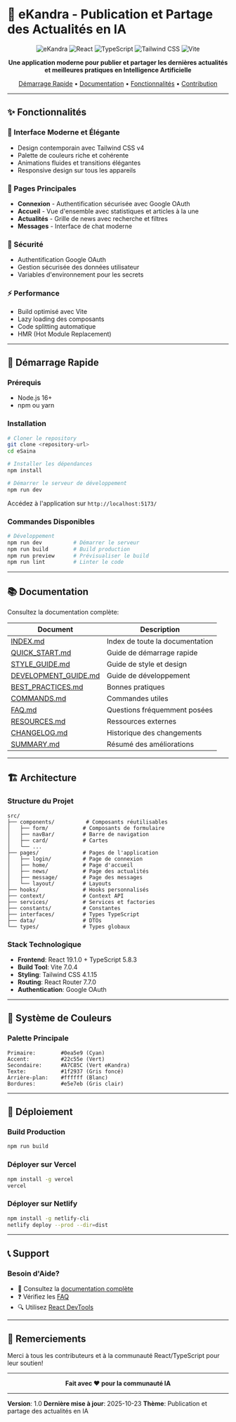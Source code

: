 # 🚀 eKandra - Publication et Partage des Actualités en IA

<div align="center">

![eKandra](https://img.shields.io/badge/eKandra-v1.0-blue)
![React](https://img.shields.io/badge/React-19.1.0-61DAFB?logo=react)
![TypeScript](https://img.shields.io/badge/TypeScript-5.8.3-3178C6?logo=typescript)
![Tailwind CSS](https://img.shields.io/badge/Tailwind%20CSS-4.1.15-06B6D4?logo=tailwindcss)
![Vite](https://img.shields.io/badge/Vite-7.0.4-646CFF?logo=vite)

**Une application moderne pour publier et partager les dernières actualités et meilleures pratiques en Intelligence Artificielle**

[Démarrage Rapide](#-démarrage-rapide) • [Documentation](#-documentation) • [Fonctionnalités](#-fonctionnalités) • [Contribution](#-contribution)

</div>

---

## ✨ Fonctionnalités

### 🎨 Interface Moderne et Élégante
- Design contemporain avec Tailwind CSS v4
- Palette de couleurs riche et cohérente
- Animations fluides et transitions élégantes
- Responsive design sur tous les appareils

### 📱 Pages Principales
- **Connexion** - Authentification sécurisée avec Google OAuth
- **Accueil** - Vue d'ensemble avec statistiques et articles à la une
- **Actualités** - Grille de news avec recherche et filtres
- **Messages** - Interface de chat moderne

### 🔐 Sécurité
- Authentification Google OAuth
- Gestion sécurisée des données utilisateur
- Variables d'environnement pour les secrets

### ⚡ Performance
- Build optimisé avec Vite
- Lazy loading des composants
- Code splitting automatique
- HMR (Hot Module Replacement)

---

## 🚀 Démarrage Rapide

### Prérequis
- Node.js 16+
- npm ou yarn

### Installation

```bash
# Cloner le repository
git clone <repository-url>
cd eSaina

# Installer les dépendances
npm install

# Démarrer le serveur de développement
npm run dev
```

Accédez à l'application sur `http://localhost:5173/`

### Commandes Disponibles

```bash
# Développement
npm run dev          # Démarrer le serveur
npm run build        # Build production
npm run preview      # Prévisualiser le build
npm run lint         # Linter le code
```

---

## 📚 Documentation

Consultez la documentation complète:

| Document | Description |
|----------|-------------|
| [INDEX.md](./INDEX.md) | Index de toute la documentation |
| [QUICK_START.md](./QUICK_START.md) | Guide de démarrage rapide |
| [STYLE_GUIDE.md](./STYLE_GUIDE.md) | Guide de style et design |
| [DEVELOPMENT_GUIDE.md](./DEVELOPMENT_GUIDE.md) | Guide de développement |
| [BEST_PRACTICES.md](./BEST_PRACTICES.md) | Bonnes pratiques |
| [COMMANDS.md](./COMMANDS.md) | Commandes utiles |
| [FAQ.md](./FAQ.md) | Questions fréquemment posées |
| [RESOURCES.md](./RESOURCES.md) | Ressources externes |
| [CHANGELOG.md](./CHANGELOG.md) | Historique des changements |
| [SUMMARY.md](./SUMMARY.md) | Résumé des améliorations |

---

## 🏗️ Architecture

### Structure du Projet

```
src/
├── components/          # Composants réutilisables
│   ├── form/           # Composants de formulaire
│   ├── navBar/         # Barre de navigation
│   ├── card/           # Cartes
│   └── ...
├── pages/              # Pages de l'application
│   ├── login/          # Page de connexion
│   ├── home/           # Page d'accueil
│   ├── news/           # Page des actualités
│   ├── message/        # Page des messages
│   └── layout/         # Layouts
├── hooks/              # Hooks personnalisés
├── context/            # Context API
├── services/           # Services et factories
├── constants/          # Constantes
├── interfaces/         # Types TypeScript
├── data/               # DTOs
└── types/              # Types globaux
```

### Stack Technologique

- **Frontend**: React 19.1.0 + TypeScript 5.8.3
- **Build Tool**: Vite 7.0.4
- **Styling**: Tailwind CSS 4.1.15
- **Routing**: React Router 7.7.0
- **Authentication**: Google OAuth

---

## 🎨 Système de Couleurs

### Palette Principale

```
Primaire:        #0ea5e9 (Cyan)
Accent:          #22c55e (Vert)
Secondaire:      #A7C85C (Vert eKandra)
Texte:           #1f2937 (Gris foncé)
Arrière-plan:    #ffffff (Blanc)
Bordures:        #e5e7eb (Gris clair)
```

---

## 🚀 Déploiement

### Build Production
```bash
npm run build
```

### Déployer sur Vercel
```bash
npm install -g vercel
vercel
```

### Déployer sur Netlify
```bash
npm install -g netlify-cli
netlify deploy --prod --dir=dist
```

---

## 📞 Support

### Besoin d'Aide?
- 📖 Consultez la [documentation complète](./INDEX.md)
- ❓ Vérifiez les [FAQ](./FAQ.md)
- 🔍 Utilisez [React DevTools](https://react-devtools-tutorial.vercel.app)

---

## 🙏 Remerciements

Merci à tous les contributeurs et à la communauté React/TypeScript pour leur soutien!

---

<div align="center">

**Fait avec ❤️ pour la communauté IA**

</div>

---

**Version**: 1.0
**Dernière mise à jour**: 2025-10-23
**Thème**: Publication et partage des actualités en IA
